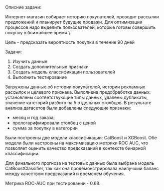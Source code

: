 Описние задачи: 

Интернет-магазин собирает историю покупателей, проводит рассылки предложений и планирует будущие продажи. Для оптимизации процессов надо выделить пользователей, которые готовы совершить покупку в ближайшее время.\

Цель - предсказать вероятность покупки в течение 90 дней

Задачи:

1. Изучить данные
2. Создать дополнительные признаки
3. Создать модель классификации пользователей
4. Выполнить тестирование
   
Загружены данные об истории покупателей, истории рекламных рассылок и целевого признака. Выполнена предобработка данных: установлены соответствующие типы данных, удалены дубликаты, значение категорий разбито на 5 отдельных столбцов. В результате анализа датасетов были добавлены следующие признаки:

- месяц и год заказа;
- прологарифмировали столбец с ценой
- сумма за покупку в категории
  
Были построены две модели классификации: CatBoost и XGBoost. Обе модели были настроены на максимизацию метрики ROC AUC, что позволяет оценить качество предсказаний в контексте бинарной классификации.

Для финального прогноза на тестовых данных была выбрана модель CatBoostClassifier, так как она продемонстрировала наилучший баланс между качеством предсказаний и временем обучения. 

Метрика ROC-AUC при тестировании - 0.68.

